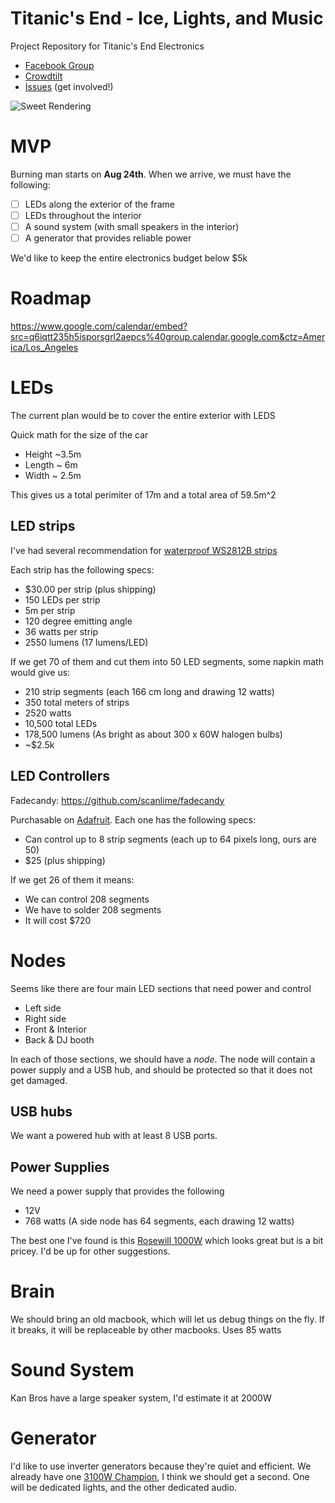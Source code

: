 Titanic's End - Ice, Lights, and Music
=================

Project Repository for Titanic's End Electronics

- [Facebook Group](https://www.facebook.com/groups/1434882210102871/)
- [Crowdtilt](https://www.crowdtilt.com/campaigns/titanics-end)
- [Issues](https://github.com/nottombrown/IceLightsAndMusic/issues) (get involved!)

![Sweet Rendering](https://cloud.githubusercontent.com/assets/306655/3239022/981f72f2-f102-11e3-9e56-e604742f7924.jpg)

# MVP

Burning man starts on **Aug 24th**. When we arrive, we must have the following:

- [ ] LEDs along the exterior of the frame
- [ ] LEDs throughout the interior
- [ ] A sound system (with small speakers in the interior)
- [ ] A generator that provides reliable power

We'd like to keep the entire electronics budget below $5k

# Roadmap

https://www.google.com/calendar/embed?src=q6iqtt235h5isporsgrl2aepcs%40group.calendar.google.com&ctz=America/Los_Angeles

# LEDs

The current plan would be to cover the entire exterior with LEDS

Quick math for the size of the car

- Height ~3.5m
- Length ~ 6m
- Width ~ 2.5m

This gives us a total perimiter of 17m and a total area of 59.5m^2

## LED strips
I've had several recommendation for [waterproof WS2812B strips](http://www.aliexpress.com/item/5m-DC5V-IP65-WS2812B-led-digital-strip-30pcs-WS2812B-M-with-30pixels-36W-white-pcb-waterproof/1074720878.html)

Each strip has the following specs:

- $30.00 per strip (plus shipping)
- 150 LEDs per strip
- 5m per strip
- 120 degree emitting angle
- 36 watts per strip
- 2550 lumens (17 lumens/LED)

If we get 70 of them and cut them into 50 LED segments, some napkin math would give us:

- 210 strip segments (each 166 cm long and drawing 12 watts)
- 350 total meters of strips
- 2520 watts
- 10,500 total LEDs
- 178,500 lumens (As bright as about 300 x 60W halogen bulbs)
- ~$2.5k

## LED Controllers

Fadecandy: https://github.com/scanlime/fadecandy

Purchasable on [Adafruit](http://www.adafruit.com/products/1689). Each one has the following specs:

- Can control up to 8 strip segments (each up to 64 pixels long, ours are 50)
- $25 (plus shipping)

If we get 26 of them it means:

- We can control 208 segments
- We have to solder 208 segments
- It will cost $720

# Nodes

Seems like there are four main LED sections that need power and control

- Left side
- Right side
- Front & Interior
- Back & DJ booth

In each of those sections, we should have a *node*. The node will contain a power supply and a USB hub, and should be protected so that it does not get damaged.

## USB hubs

We want a powered hub with at least 8 USB ports.

## Power Supplies

We need a power supply that provides the following

- 12V
- 768 watts (A side node has 64 segments, each drawing 12 watts)

The best one I've found is this [Rosewill 1000W](http://www.amazon.com/Rosewill-RBR1000-M-1000-Watt-Certified-compatible/dp/B003J89V0A/ref=sr_1_8?s=pc&ie=UTF8&qid=1403177907&sr=1-8&keywords=power+supply) which looks great but is a bit pricey. I'd be up for other suggestions.

# Brain

We should bring an old macbook, which will let us debug things on the fly. If it breaks, it will be replaceable by other macbooks. Uses 85 watts

# Sound System

Kan Bros have a large speaker system, I'd estimate it at 2000W

# Generator

I'd like to use inverter generators because they're quiet and efficient. We already have one [3100W Champion](http://www.amazon.com/gp/product/B00BBDCE1S/ref=oh_details_o06_s00_i00?ie=UTF8&psc=1), I think we should get a second. One will be dedicated lights, and the other dedicated audio.
